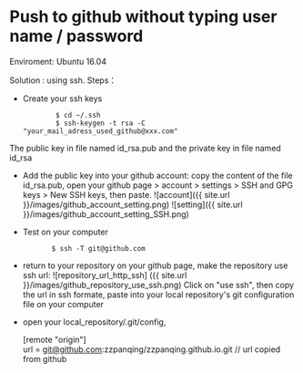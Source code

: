 # Push to github without typing user name / password

Enviroment: Ubuntu 16.04

Solution : using ssh.  Steps：
* Create your ssh keys 

              $ cd ~/.ssh
              $ ssh-keygen -t rsa -C "your_mail_adress_used_github@xxx.com"

The public key in file named id_rsa.pub and the private key in file named id_rsa

* Add the public key into your github account: copy the content of the file id_rsa.pub, open your github page > account > settings > SSH and GPG keys > New SSH keys, then paste.
![account]({{ site.url }}/images/github_account_setting.png)
![setting]({{ site.url }}/images/github_account_setting_SSH.png)

* Test on your computer

             $ ssh -T git@github.com 

* return to your repository on your github page, make the repository use ssh url: 
![repository_url_http_ssh] ({{ site.url }}/images/github_repository_use_ssh.png)
Click on "use ssh", then copy the url in ssh formate, paste into your local repository's git configuration file on your computer

* open your local_repository/.git/config,  
   
    [remote "origin"] 	   
       url = git@github.com:zzpanqing/zzpanqing.github.io.git // url copied from github
 



